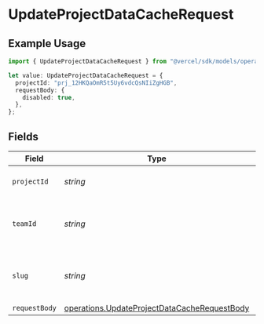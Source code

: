 # UpdateProjectDataCacheRequest

## Example Usage

```typescript
import { UpdateProjectDataCacheRequest } from "@vercel/sdk/models/operations";

let value: UpdateProjectDataCacheRequest = {
  projectId: "prj_12HKQaOmR5t5Uy6vdcQsNIiZgHGB",
  requestBody: {
    disabled: true,
  },
};
```

## Fields

| Field                                                                                                        | Type                                                                                                         | Required                                                                                                     | Description                                                                                                  | Example                                                                                                      |
| ------------------------------------------------------------------------------------------------------------ | ------------------------------------------------------------------------------------------------------------ | ------------------------------------------------------------------------------------------------------------ | ------------------------------------------------------------------------------------------------------------ | ------------------------------------------------------------------------------------------------------------ |
| `projectId`                                                                                                  | *string*                                                                                                     | :heavy_check_mark:                                                                                           | The unique project identifier                                                                                | prj_12HKQaOmR5t5Uy6vdcQsNIiZgHGB                                                                             |
| `teamId`                                                                                                     | *string*                                                                                                     | :heavy_minus_sign:                                                                                           | The Team identifier to perform the request on behalf of.                                                     |                                                                                                              |
| `slug`                                                                                                       | *string*                                                                                                     | :heavy_minus_sign:                                                                                           | The Team slug to perform the request on behalf of.                                                           |                                                                                                              |
| `requestBody`                                                                                                | [operations.UpdateProjectDataCacheRequestBody](../../models/operations/updateprojectdatacacherequestbody.md) | :heavy_minus_sign:                                                                                           | N/A                                                                                                          |                                                                                                              |